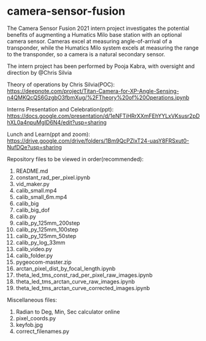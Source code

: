 # camera-sensor-fusion
The Camera Sensor Fusion 2021 intern project investigates the potential benefits of augmenting a Humatics Milo base station with an optional camera sensor.  Cameras excel at measuring angle-of-arrival of a transponder, while the Humatics Milo system excels at measuring the range to the transponder, so a camera is a natural secondary sensor.

The intern project has been performed by Pooja Kabra, with oversight and direction by @Chris Silvia


Theory of operations by Chris Silvia(POC):
https://deepnote.com/project/Titan-Camera-for-XP-Angle-Sensing-n4QMKQcQS6GzgbO3fbmXug/%2FTheory%20of%20Operations.ipynb

Interns Presentation and Celebration(ppt):
https://docs.google.com/presentation/d/1eNFTiHRrXXmFEhYYLxVKsusr2pDhXL0a4npuMgID6N4/edit?usp=sharing

Lunch and Learn(ppt and zoom): 
https://drive.google.com/drive/folders/1Bm9QcPZlxT24-uasY8FRSxut0-NufDQe?usp=sharing

Repository files to be viewed in order(recommended):
1. README.md
2. constant_rad_per_pixel.ipynb
3. vid_maker.py
4. calib_small.mp4
5. calib_small_6m.mp4
6. calib_big
7. calib_big_dof
8. calib.py
9. calib_py_125mm_200step
10. calib_py_125mm_100step
11. calib_py_125mm_50step
12. calib_py_log_33mm
13. calib_video.py
14. calib_folder.py
15. pygeocom-master.zip
16. arctan_pixel_dist_by_focal_length.ipynb
17. theta_led_tms_const_rad_per_pixel_raw_images.ipynb
18. theta_led_tms_arctan_curve_raw_images.ipynb
19. theta_led_tms_arctan_curve_corrected_images.ipynb

Miscellaneous files:
1. Radian to Deg, Min, Sec calculator online
2. pixel_coords.py
3. keyfob.jpg
4. correct_filenames.py
